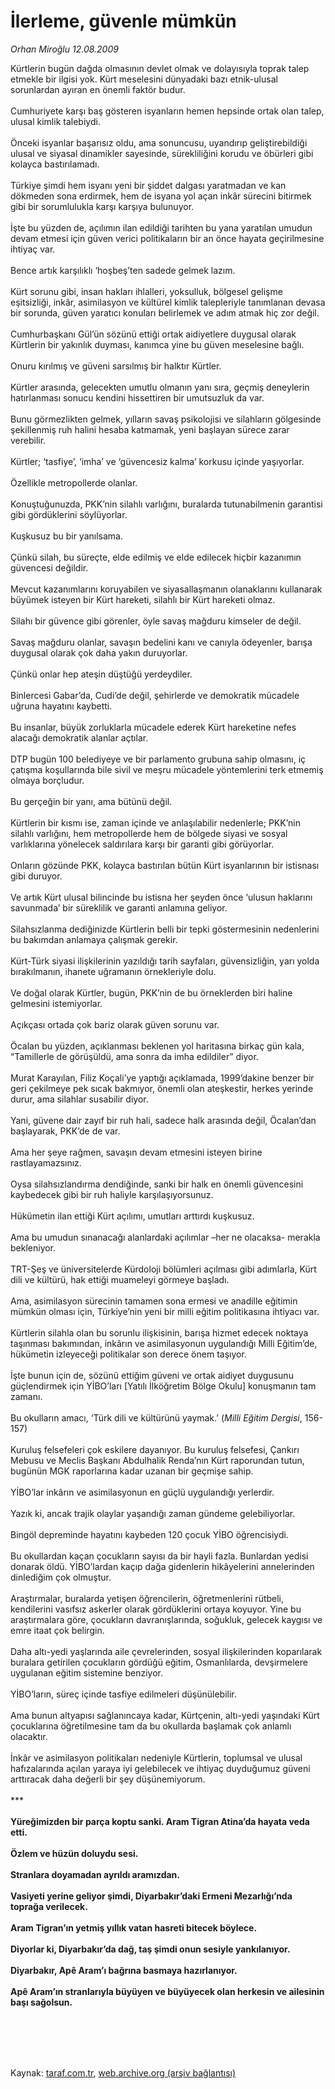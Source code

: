 # İlerleme, güvenle mümkün

*Orhan Miroğlu 12.08.2009*

<div class="taraf_structure_2col_1zq">
<div class="margen_n">



 <p>Kürtlerin bugün dağda olmasının devlet olmak ve dolayısıyla toprak talep etmekle bir ilgisi yok. Kürt meselesini dünyadaki bazı etnik-ulusal sorunlardan ayıran en önemli faktör budur. <br/><br/>Cumhuriyete karşı baş gösteren isyanların hemen hepsinde ortak olan talep, ulusal kimlik talebiydi. <br/><br/>Önceki isyanlar başarısız oldu, ama sonuncusu, uyandırıp geliştirebildiği ulusal ve siyasal dinamikler sayesinde, sürekliliğini korudu ve öbürleri gibi kolayca bastırılamadı. <br/><br/>Türkiye şimdi hem isyanı yeni bir şiddet dalgası yaratmadan ve kan dökmeden sona erdirmek, hem de isyana yol açan inkâr sürecini bitirmek gibi bir sorumlulukla karşı karşıya bulunuyor. <br/><br/>İşte bu yüzden de, açılımın ilan edildiği tarihten bu yana yaratılan umudun devam etmesi için güven verici politikaların bir an önce hayata geçirilmesine ihtiyaç var. <br/><br/>Bence artık karşılıklı ‘hoşbeş’ten sadede gelmek lazım. <br/><br/>Kürt sorunu gibi, insan hakları ihlalleri, yoksulluk, bölgesel gelişme eşitsizliği, inkâr, asimilasyon ve kültürel kimlik talepleriyle tanımlanan devasa bir sorunda, güven yaratıcı konuları belirlemek ve adım atmak hiç zor değil. <br/><br/>Cumhurbaşkanı Gül’ün sözünü ettiği ortak aidiyetlere duygusal olarak Kürtlerin bir yakınlık duyması, kanımca yine bu güven meselesine bağlı. <br/><br/>Onuru kırılmış ve güveni sarsılmış bir halktır Kürtler. <br/><br/>Kürtler arasında, gelecekten umutlu olmanın yanı sıra, geçmiş deneylerin hatırlanması sonucu kendini hissettiren bir umutsuzluk da var. <br/><br/>Bunu görmezlikten gelmek, yılların savaş psikolojisi ve silahların gölgesinde şekillenmiş ruh halini hesaba katmamak, yeni başlayan sürece zarar verebilir. <br/><br/>Kürtler; ‘tasfiye’, ‘imha’ ve ‘güvencesiz kalma’ korkusu içinde yaşıyorlar. <br/><br/>Özellikle metropollerde olanlar. <br/><br/>Konuştuğunuzda, PKK’nin silahlı varlığını, buralarda tutunabilmenin garantisi gibi gördüklerini söylüyorlar. <br/><br/>Kuşkusuz bu bir yanılsama. <br/><br/>Çünkü silah, bu süreçte, elde edilmiş ve elde edilecek hiçbir kazanımın güvencesi değildir. <br/><br/>Mevcut kazanımlarını koruyabilen ve siyasallaşmanın olanaklarını kullanarak büyümek isteyen bir Kürt hareketi, silahlı bir Kürt hareketi olmaz. <br/><br/>Silahı bir güvence gibi görenler, öyle savaş mağduru kimseler de değil. <br/><br/>Savaş mağduru olanlar, savaşın bedelini kanı ve canıyla ödeyenler, barışa duygusal olarak çok daha yakın duruyorlar. <br/><br/>Çünkü onlar hep ateşin düştüğü yerdeydiler. <br/><br/>Binlercesi Gabar’da, Cudi’de değil, şehirlerde ve demokratik mücadele uğruna hayatını kaybetti. <br/><br/>Bu insanlar, büyük zorluklarla mücadele ederek Kürt hareketine nefes alacağı demokratik alanlar açtılar. <br/><br/>DTP bugün 100 belediyeye ve bir parlamento grubuna sahip olmasını, iç çatışma koşullarında bile sivil ve meşru mücadele yöntemlerini terk etmemiş olmaya borçludur. <br/><br/>Bu gerçeğin bir yanı, ama bütünü değil. <br/><br/>Kürtlerin bir kısmı ise, zaman içinde ve anlaşılabilir nedenlerle; PKK’nin silahlı varlığını, hem metropollerde hem de bölgede siyasi ve sosyal varlıklarına yönelecek saldırılara karşı bir garanti gibi görüyorlar. <br/><br/>Onların gözünde PKK, kolayca bastırılan bütün Kürt isyanlarının bir istisnası gibi duruyor. <br/><br/>Ve artık Kürt ulusal bilincinde bu istisna her şeyden önce ‘ulusun haklarını savunmada’ bir süreklilik ve garanti anlamına geliyor. <br/><br/>Silahsızlanma dediğinizde Kürtlerin belli bir tepki göstermesinin nedenlerini bu bakımdan anlamaya çalışmak gerekir. <br/><br/>Kürt-Türk siyasi ilişkilerinin yazıldığı tarih sayfaları, güvensizliğin, yarı yolda bırakılmanın, ihanete uğramanın örnekleriyle dolu. <br/><br/>Ve doğal olarak Kürtler, bugün, PKK’nin de bu örneklerden biri haline gelmesini istemiyorlar. <br/><br/>Açıkçası ortada çok bariz olarak güven sorunu var. <br/><br/>Öcalan bu yüzden, açıklanması beklenen yol haritasına birkaç gün kala, “Tamillerle de görüşüldü, ama sonra da imha edildiler” diyor. <br/><br/>Murat Karayılan, Filiz Koçali’ye yaptığı açıklamada, 1999’dakine benzer bir geri çekilmeye pek sıcak bakmıyor, önemli olan ateşkestir, herkes yerinde durur, ama silahlar susabilir diyor. <br/><br/>Yani, güvene dair zayıf bir ruh hali, sadece halk arasında değil, Öcalan’dan başlayarak, PKK’de de var. <br/><br/>Ama her şeye rağmen, savaşın devam etmesini isteyen birine rastlayamazsınız. <br/><br/>Oysa silahsızlandırma dendiğinde, sanki bir halk en önemli güvencesini kaybedecek gibi bir ruh haliyle karşılaşıyorsunuz. <br/><br/>Hükümetin ilan ettiği Kürt açılımı, umutları arttırdı kuşkusuz. <br/><br/>Ama bu umudun sınanacağı alanlardaki açılımlar –her ne olacaksa- merakla bekleniyor. <br/><br/>TRT-Şeş ve üniversitelerde Kürdoloji bölümleri açılması gibi adımlarla, Kürt dili ve kültürü, hak ettiği muameleyi görmeye başladı. <br/><br/>Ama, asimilasyon sürecinin tamamen sona ermesi ve anadille eğitimin mümkün olması için, Türkiye’nin yeni bir milli eğitim politikasına ihtiyacı var. <br/><br/>Kürtlerin silahla olan bu sorunlu ilişkisinin, barışa hizmet edecek noktaya taşınması bakımından, inkârın ve asimilasyonun uygulandığı Milli Eğitim’de, hükümetin izleyeceği politikalar son derece önem taşıyor. <br/><br/>İşte bunun için de, sözünü ettiğim güveni ve ortak aidiyet duygusunu güçlendirmek için YİBO’ları [Yatılı İlköğretim Bölge Okulu] konuşmanın tam zamanı. <br/><br/>Bu okulların amacı, ‘Türk dili ve kültürünü yaymak.’ (<i>Milli Eğitim Dergisi</i>, 156-157) <br/><br/>Kuruluş felsefeleri çok eskilere dayanıyor. Bu kuruluş felsefesi, Çankırı Mebusu ve Meclis Başkanı Abdulhalik Renda’nın Kürt raporundan tutun, bugünün MGK raporlarına kadar uzanan bir geçmişe sahip. <br/><br/>YİBO’lar inkârın ve asimilasyonun en güçlü uygulandığı yerlerdir. <br/><br/>Yazık ki, ancak trajik olaylar yaşandığı zaman gündeme gelebiliyorlar. <br/><br/>Bingöl depreminde hayatını kaybeden 120 çocuk YİBO öğrencisiydi. <br/><br/>Bu okullardan kaçan çocukların sayısı da bir hayli fazla. Bunlardan yedisi donarak öldü. YİBO’lardan kaçıp dağa gidenlerin hikâyelerini annelerinden dinlediğim çok olmuştur. <br/><br/>Araştırmalar, buralarda yetişen öğrencilerin, öğretmenlerini rütbeli, kendilerini vasıfsız askerler olarak gördüklerini ortaya koyuyor. Yine bu araştırmalara göre, çocukların davranışlarında, soğukluk, gelecek kaygısı ve emre itaat çok belirgin. <br/><br/>Daha altı-yedi yaşlarında aile çevrelerinden, sosyal ilişkilerinden koparılarak buralara getirilen çocukların gördüğü eğitim, Osmanlılarda, devşirmelere uygulanan eğitim sistemine benziyor. <br/><br/>YİBO’ların, süreç içinde tasfiye edilmeleri düşünülebilir. <br/><br/>Ama bunun altyapısı sağlanıncaya kadar, Kürtçenin, altı-yedi yaşındaki Kürt çocuklarına öğretilmesine tam da bu okullarda başlamak çok anlamlı olacaktır. <br/><br/>İnkâr ve asimilasyon politikaları nedeniyle Kürtlerin, toplumsal ve ulusal hafızalarında açılan yaraya iyi gelebilecek ve ihtiyaç duyduğumuz güveni arttıracak daha değerli bir şey düşünemiyorum. <br/><br/>*** <b><br/><br/>Yüreğimizden bir parça koptu sanki. Aram Tigran Atina’da hayata veda etti. </b><b><br/><br/>Özlem ve hüzün doluydu sesi. </b><b><br/><br/>Stranlara doyamadan ayrıldı aramızdan. </b><b><br/><br/>Vasiyeti yerine geliyor şimdi, Diyarbakır’daki Ermeni Mezarlığı’nda toprağa verilecek. </b><b><br/><br/>Aram Tigran’ın yetmiş yıllık vatan hasreti bitecek böylece.</b> <b><br/><br/>Diyorlar ki, Diyarbakır’da dağ, taş şimdi onun sesiyle yankılanıyor.</b> <b><br/><br/>Diyarbakır, Apê Aram’ı bağrına basmaya hazırlanıyor.</b> <b><br/><br/>Apê Aram’ın stranlarıyla büyüyen ve büyüyecek olan herkesin ve ailesinin başı sağolsun.</b></p>
<br/>
<br/>
<br/>



<br/>


<div id="taraf_not">
</div>

</div>


</div>

Kaynak: [taraf.com.tr](http://taraf.com.tr:80/makale/7051.htm), [web.archive.org (arşiv bağlantısı)](http://web.archive.org/web/20091230015906/http://taraf.com.tr:80/makale/7051.htm)
